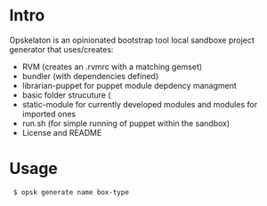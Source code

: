 Intro
==========

Opskelaton is an opinionated bootstrap tool local sandboxe project generator that uses/creates:

 * RVM (creates an .rvmrc with a matching gemset) 
 * bundler (with dependencies defined)
 * librarian-puppet for puppet module depdency managment
 * basic folder strucuture (
  * static-module for currently developed modules and modules for imported ones
  * run.sh (for simple running of puppet within the sandbox)
  * License and README

Usage
=========

```bash
 $ opsk generate name box-type
```
